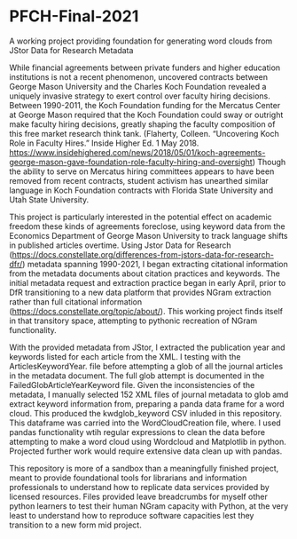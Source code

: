 # PFCH-Final-2021
A working project providing foundation for generating word clouds from JStor Data for Research Metadata

While financial agreements between private funders and higher education institutions is not a recent phenomenon, uncovered contracts between George Mason University and the Charles Koch Foundation revealed a uniquely invasive strategy to exert control over faculty hiring decisions. Between 1990-2011, the Koch Foundation funding for the Mercatus Center at George Mason required that the Koch Foundation could sway or outright make faculty hiring decisions, greatly shaping the faculty composition of this free market research think tank. (Flaherty, Colleen. “Uncovering Koch Role in Faculty Hires.” Inside Higher Ed. 1 May 2018. https://www.insidehighered.com/news/2018/05/01/koch-agreements-george-mason-gave-foundation-role-faculty-hiring-and-oversight) Though the ability to serve on Mercatus hiring committees appears to have been removed from recent contracts, student activism has unearthed similar language in Koch Foundation contracts with Florida State University and Utah State University.

This project is particularly interested in the potential effect on academic freedom these kinds of agreements foreclose, using keyword data from the Economics Department of George Mason University to track language shifts in published articles overtime. Using Jstor Data for Research (https://docs.constellate.org/differences-from-jstors-data-for-research-dfr/) metadata spanning 1990-2021, I began extracting citational information from the metadata documents about citation practices and keywords. The initial metadata request and extraction practice began in early April, prior to DfR transitioning to a new data platform that provides NGram extraction rather than full citational information (https://docs.constellate.org/topic/about/). This working project finds itself in that transitory space, attempting to pythonic recreation of NGram functionality.

With the provided metadata from JStor, I extracted the publication year and keywords listed for each article from the XML. I testing with the ArticlesKeywordYear. file before attempting a glob of all the journal articles in the metadata document. The full glob attempt is documented in the FailedGlobArticleYearKeyword file. Given the inconsistencies of the metadata, I manually selected 152 XML files of journal metadata to glob amd extract keyword information from, preparing a panda data frame for a word cloud. This produced the kwdglob_keyword CSV inluded in this repository. This dataframe was carried into the WordCloudCreation file, where. I used pandas functionality wtih regular expressions to clean the data before attempting to make a word cloud using Wordcloud and Matplotlib in python. Projected further work would require extensive data clean up with pandas.

This repository is more of a sandbox than a meaningfully finished project, meant to provide foundational tools for librarians and information professionals to understand how to replicate data services provided by licensed resources. Files provided leave breadcrumbs for myself other python learners to test their human NGram capacity with Python, at the very least to understand how to reproduce software capacities lest they transition to a new form mid project.


